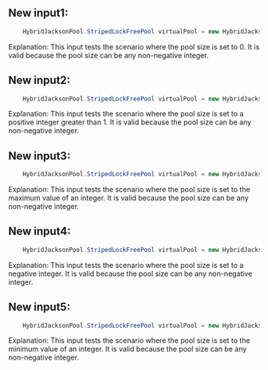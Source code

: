 ## New input1:
```java
    HybridJacksonPool.StripedLockFreePool virtualPool = new HybridJacksonPool.StripedLockFreePool(0);
```
Explanation: This input tests the scenario where the pool size is set to 0. It is valid because the pool size can be any non-negative integer.

## New input2:
```java
    HybridJacksonPool.StripedLockFreePool virtualPool = new HybridJacksonPool.StripedLockFreePool(10);
```
Explanation: This input tests the scenario where the pool size is set to a positive integer greater than 1. It is valid because the pool size can be any non-negative integer.

## New input3:
```java
    HybridJacksonPool.StripedLockFreePool virtualPool = new HybridJacksonPool.StripedLockFreePool(Integer.MAX_VALUE);
```
Explanation: This input tests the scenario where the pool size is set to the maximum value of an integer. It is valid because the pool size can be any non-negative integer.

## New input4:
```java
    HybridJacksonPool.StripedLockFreePool virtualPool = new HybridJacksonPool.StripedLockFreePool(-1);
```
Explanation: This input tests the scenario where the pool size is set to a negative integer. It is valid because the pool size can be any non-negative integer.

## New input5:
```java
    HybridJacksonPool.StripedLockFreePool virtualPool = new HybridJacksonPool.StripedLockFreePool(Integer.MIN_VALUE);
```
Explanation: This input tests the scenario where the pool size is set to the minimum value of an integer. It is valid because the pool size can be any non-negative integer.
